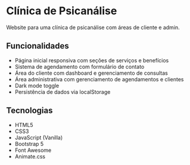 # Clínica de Psicanálise

Website para uma clínica de psicanálise com áreas de cliente e admin.

## Funcionalidades

- Página inicial responsiva com seções de serviços e benefícios
- Sistema de agendamento com formulário de contato
- Área do cliente com dashboard e gerenciamento de consultas
- Área administrativa com gerenciamento de agendamentos e clientes
- Dark mode toggle
- Persistência de dados via localStorage

## Tecnologias

- HTML5
- CSS3
- JavaScript (Vanilla)
- Bootstrap 5
- Font Awesome
- Animate.css